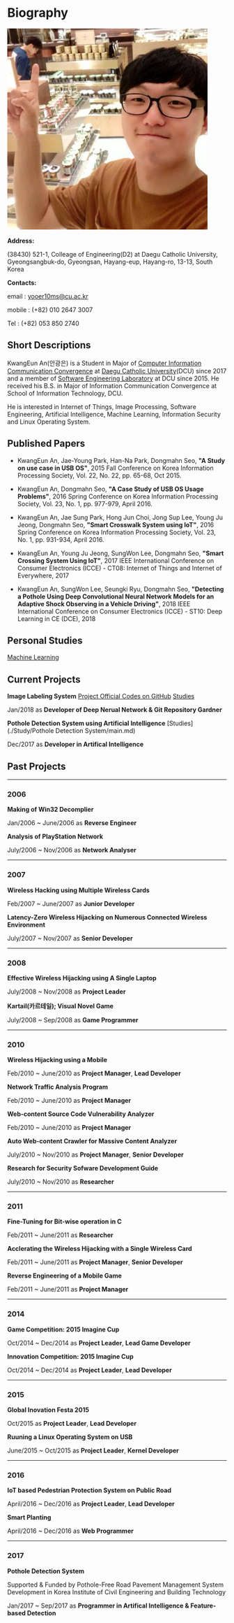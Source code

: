 # Biography

![Selfi!!!](./resources/selfi.jpg)

**Address:**

(38430) 521-1, Colleage of Engineering(D2) at Daegu Catholic University, Gyeongsangbuk-do, Gyeongsan, Hayang-eup, Hayang-ro, 13-13, South Korea

**Contacts:**

email : [yooer10ms@cu.ac.kr](mailto:yooer10ms@cu.ac.kr)

mobile : (+82) 010 2647 3007

Tel : (+82) 053 850 2740

## Short Descriptions

KwangEun An(안광은) is a Student in Major of [Computer Information Communication Convergence](http://it.cu.ac.kr) at [Daegu Catholic University](http://www.cu.ac.kr)(DCU) since 2017 and a member of [Software Engineering Laboratory]() at DCU since 2015. He received his B.S. in Major of Information Communication Convergence at School of Information Technology, DCU.

He is interested in Internet of Things, Image Processing, Software Engineering, Artificial Intelligence, Machine Learning, Information Security and Linux Operating System.

## Published Papers

* KwangEun An, Jae-Young Park, Han-Na Park, Dongmahn Seo, **"A Study on use case in USB OS"**, 2015 Fall Conference on Korea Information Processing Society, Vol. 22, No. 22, pp. 65-68, Oct 2015.

* KwangEun An, Dongmahn Seo, **"A Case Study of USB OS Usage Problems"**, 2016 Spring Conference on Korea Information Processing Society, Vol. 23, No. 1, pp. 977-979, April 2016.

* KwangEun An, Jae Sung Park, Hong Jun Choi, Jong Sup Lee, Young Ju Jeong, Dongmahn Seo, **"Smart Crosswalk System using IoT"**, 2016 Spring Conference on Korea Information Processing Society, Vol. 23, No. 1, pp. 931-934, April 2016.

* KwangEun An, Young Ju Jeong, SungWon Lee, Dongmahn Seo, **"Smart Crossing System Using IoT"**, 2017 IEEE International Conference on Consumer Electronics (ICCE) - CT08: Internet of Things and Internet of Everywhere, 2017

* KwangEun An, SungWon Lee, Seungki Ryu, Dongmahn Seo, **"Detecting a Pothole Using Deep Convolutional Neural Network Models for an Adaptive Shock Observing in a Vehicle Driving"**, 2018 IEEE International Conference on Consumer Electronics (ICCE) - ST10: Deep Learning in CE (DCE), 2018

## Personal Studies
[Machine Learning](./Study/Machine_Learning/main.md)

## Current Projects

**Image Labeling System** [Project Official Codes on GitHub](https://github.com/CUDSnSLab/Image-Labeling-Project) [Studies](./Study/Image_Labeling_System_Study/main.md)

Jan/2018 as **Developer of Deep Nerual Network & Git Repository Gardner**

**Pothole Detection System using Artificial Intelligence** [Studies](./Study/Pothole Detection System/main.md)

Dec/2017 as **Developer in Artifical Intelligence**

## Past Projects

----

### 2006

**Making of Win32 Decomplier**

Jan/2006 ~ June/2006 as **Reverse Engineer**

**Analysis of PlayStation Network**

July/2006 ~ Nov/2006 as **Network Analyser**

----

### 2007

**Wireless Hacking using Multiple Wireless Cards**

Feb/2007 ~ June/2007 as **Junior Developer**

**Latency-Zero Wireless Hijacking on Numerous Connected Wireless Environment**

July/2007 ~ Nov/2007 as **Senior Developer**

----

### 2008

**Effective Wireless Hijacking using A Single Laptop**

July/2008 ~ Nov/2008 as **Project Leader**

**Kartail(카르테일); Visual Novel Game**

July/2008 ~ Sep/2008 as **Game Programmer**

----

### 2010

**Wireless Hijacking using a Mobile**

Feb/2010 ~ June/2010 as **Project Manager**, **Lead Developer**

**Network Traffic Analysis Program**

Feb/2010 ~ June/2010 as **Project Manager**

**Web-content Source Code Vulnerability Analyzer**

Feb/2010 ~ June/2010 as **Project Manager**

**Auto Web-content Crawler for Massive Content Analyzer**

July/2010 ~ Nov/2010 as **Project Manager**, **Senior Developer**

**Research for Security Sofware Development Guide**

July/2010 ~ Nov/2010 as **Researcher**

----

### 2011

**Fine-Tuning for Bit-wise operation in C**

Feb/2011 ~ June/2011 as **Researcher**

**Acclerating the Wireless Hijacking with a Single Wireless Card**

Feb/2011 ~ June/2011 as **Project Manager**, **Senior Developer**

**Reverse Engineering of a Mobile Game**

Feb/2011 ~ June/2011 as **Project Manager**

----

### 2014

**Game Competition: 2015 Imagine Cup**

Oct/2014 ~ Dec/2014 as **Project Leader**, **Lead Game Developer**

**Innovation Competition: 2015 Imagine Cup**

Oct/2014 ~ Dec/2014 as **Project Leader**, **Lead Developer**

----

### 2015

**Global Inovation Festa 2015**

Oct/2015 as **Project Leader**, **Lead Developer**

**Ruuning a Linux Operating System on USB**

June/2015 ~ Oct/2015 as **Project Leader**, **Kernel Developer**

----

### 2016

**IoT based Pedestrian Protection System on Public Road**

April/2016 ~ Dec/2016 as **Project Leader**, **Lead Developer**

**Smart Planting**

April/2016 ~ Dec/2016 as **Web Programmer**

----

### 2017

**Pothole Detection System** 

Supported & Funded by Pothole-Free Road Pavement Management System Development in  Korea Institute of Civil Engineering and Building Technology

Jan/2017 ~ Sep/2017 as **Programmer in Artifical Intelligence & Feature-based Detection**